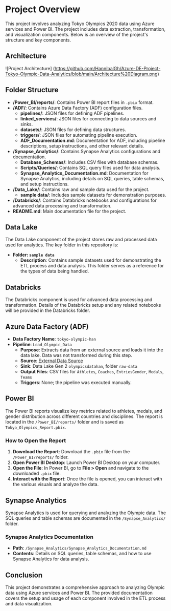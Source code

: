# Project Overview

This project involves analyzing Tokyo Olympics 2020 data using Azure services and Power BI. The project includes data extraction, transformation, and visualization components. Below is an overview of the project's structure and key components.

## Architecture
![Project Architecture] (https://github.com/HannibalGh/Azure-DE-Project-Tokyo-Olympic-Data-Analytics/blob/main/Architecture%20Diagram.png)

## Folder Structure

- **/Power_BI/reports/**: Contains Power BI report files in `.pbix` format.
- **/ADF/**: Contains Azure Data Factory (ADF) configuration files.
  - **pipelines/**: JSON files for defining ADF pipelines.
  - **linked_services/**: JSON files for connecting to data sources and sinks.
  - **datasets/**: JSON files for defining data structures.
  - **triggers/**: JSON files for automating pipeline execution.
  - **ADF_Documentation.md**: Documentation for ADF, including pipeline descriptions, setup instructions, and other relevant details.
- **/Synapse_Analytics/**: Contains Synapse Analytics configurations and documentation.
  - **Database_Schemas/**: Includes CSV files with database schemas.
  - **Scripts/Queries/**: Contains SQL query files used for data analysis.
  - **Synapse_Analytics_Documentation.md**: Documentation for Synapse Analytics, including details on SQL queries, table schemas, and setup instructions.
- **/Data_Lake/**: Contains raw and sample data used for the project.
  - **sample data/**: Includes sample datasets for demonstration purposes.
- **/Databricks/**: Contains Databricks notebooks and configurations for advanced data processing and transformation.
- **README.md**: Main documentation file for the project.

## Data Lake

The Data Lake component of the project stores raw and processed data used for analytics. The key folder in this repository is:

- **Folder: `sample data`**
  - **Description**: Contains sample datasets used for demonstrating the ETL process and data analysis. This folder serves as a reference for the types of data being handled.

## Databricks

The Databricks component is used for advanced data processing and transformation. Details of the Databricks setup and any related notebooks will be provided in the Databricks folder.

## Azure Data Factory (ADF)

- **Data Factory Name**: `tokyo-olympic-han`
- **Pipeline**: `Load_Olympic_Data`
  - **Purpose**: Extracts data from an external source and loads it into the data lake. Data was not transformed during this step.
  - **Source**: [External Data Source](https://github.com/darshilparmar/tokyo-olympic-azure-data-engineering-project/tree/main/data)
  - **Sink**: Data Lake Gen 2 `olympicsdatahan`, folder `raw-data`
  - **Output Files**: CSV files for `Athletes`, `Coaches`, `EntriesGender`, `Medals`, `Teams`
  - **Triggers**: None; the pipeline was executed manually.

## Power BI

The Power BI reports visualize key metrics related to athletes, medals, and gender distribution across different countries and disciplines. The report is located in the `/Power_BI/reports/` folder and is saved as `Tokyo_Olympics_Report.pbix`.

### How to Open the Report
1. **Download the Report**: Download the `.pbix` file from the `/Power_BI/reports/` folder.
2. **Open Power BI Desktop**: Launch Power BI Desktop on your computer.
3. **Open the File**: In Power BI, go to **File > Open** and navigate to the downloaded `.pbix` file.
4. **Interact with the Report**: Once the file is opened, you can interact with the various visuals and analyze the data.

## Synapse Analytics

Synapse Analytics is used for querying and analyzing the Olympic data. The SQL queries and table schemas are documented in the `/Synapse_Analytics/` folder.

### Synapse Analytics Documentation
- **Path**: `/Synapse_Analytics/Synapse_Analytics_Documentation.md`
- **Contents**: Details on SQL queries, table schemas, and how to use Synapse Analytics for data analysis.

## Conclusion

This project demonstrates a comprehensive approach to analyzing Olympic data using Azure services and Power BI. The provided documentation covers the setup and usage of each component involved in the ETL process and data visualization.

